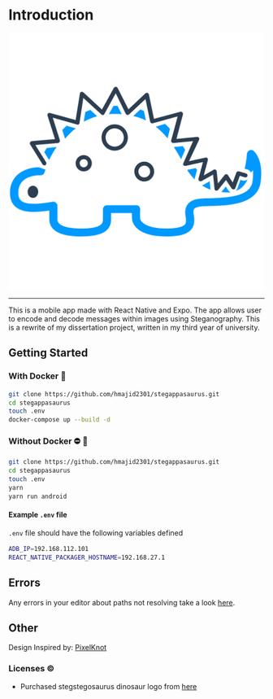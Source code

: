 # Introduction

![Logo](src/assets/images/logo.png)

---------------------------------------------------------------------------------------------------

This is a mobile app made with React Native and Expo. The app allows user to encode and decode messages within images using
Steganography. This is a rewrite of my dissertation project, written in my third year of university.

## Getting Started

### With Docker :whale:

```bash
git clone https://github.com/hmajid2301/stegappasaurus.git
cd stegappasaurus
touch .env
docker-compose up --build -d
```

### Without Docker :no_entry: :whale:

```bash
git clone https://github.com/hmajid2301/stegappasaurus.git
cd stegappasaurus
touch .env
yarn
yarn run android
```

#### Example `.env` file

`.env` file should have the following variables defined

```bash
ADB_IP=192.168.112.101
REACT_NATIVE_PACKAGER_HOSTNAME=192.168.27.1
```

## Errors

Any errors in your editor about paths not resolving take a look [here](https://github.com/tleunen/babel-plugin-module-resolver#eslint-plugin).

## Other

Design Inspired by: [PixelKnot](https://play.google.com/store/apps/details?id=info.guardianproject.pixelknot)

### Licenses :copyright:

* Purchased stegstegosaurus dinosaur logo from [here](https://www.iconfinder.com/icons/380124/animal_big_experience_dino_paleontology_reptile_stegosaurus_zababa_icon#size=512)
